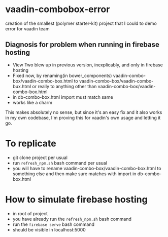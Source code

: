 # vaadin-combobox-error
creation of the smallest (polymer starter-kit) project that I could to demo error for vaadin team

## Diagnosis for problem when running in firebase hosting

* View Two blew up in previous version, inexplicably, and only in firebase hosting
* Fixed now, by renaming(in bower_components) vaadin-combo-box/vaadin-combo-box.html to vaadin-combo-box/vaadin-combo-bux.html or really to anything other than vaadin-combo-box/vaadin-combo-box.html
* in db-combo-box.html import must match same
* works like a charm

This makes absolutely no sense, but since it's an easy fix and it also works in my own codebase, I'm proving this for vaadin's own usage and letting it go.

# To replicate

* git clone project per usual
* run  `refresh_npm.sh` bash command per usual
* you will have to rename vaadin-combo-box/vaadin-combo-box.html to something else and then make sure matches with import in db-combo-box.html

# How to simulate firebase hosting

* in root of project
* you have already run the `refresh_npm.sh` bash command
* run the `firebase serve` bash command
* should be visible in localhost:5000